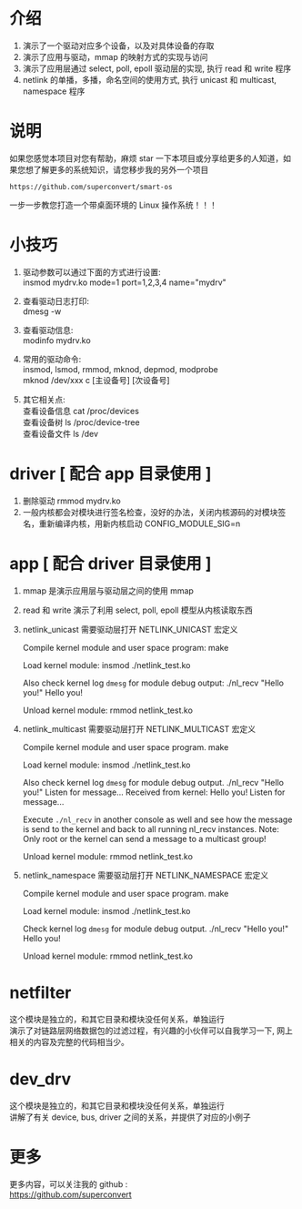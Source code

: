 # 介绍 
  1. 演示了一个驱动对应多个设备，以及对具体设备的存取
  2. 演示了应用与驱动，mmap 的映射方式的实现与访问
  3. 演示了应用层通过 select, poll, epoll 驱动层的实现, 执行 read 和 write 程序
  4. netlink 的单播，多播，命名空间的使用方式, 执行 unicast 和 multicast, namespace 程序

# 说明
  如果您感觉本项目对您有帮助，麻烦 star 一下本项目或分享给更多的人知道，如果您想了解更多的系统知识，请您移步我的另外一个项目  
  ```
  https://github.com/superconvert/smart-os  
  ```
  一步一步教您打造一个带桌面环境的 Linux 操作系统！！！
  

# 小技巧
 1. 驱动参数可以通过下面的方式进行设置:  
    insmod mydrv.ko mode=1 port=1,2,3,4 name="mydrv"  

 2. 查看驱动日志打印:  
    dmesg -w  

 3. 查看驱动信息:  
    modinfo mydrv.ko  

 4. 常用的驱动命令:  
    insmod, lsmod, rmmod, mknod, depmod, modprobe  
    mknod /dev/xxx c [主设备号] [次设备号]  

 5. 其它相关点:  
    查看设备信息 cat /proc/devices  
    查看设备树   ls /proc/device-tree  
    查看设备文件 ls /dev  

# driver [ 配合 app 目录使用 ]
  1. 删除驱动 rmmod mydrv.ko
  2. 一般内核都会对模块进行签名检查，没好的办法，关闭内核源码的对模块签名，重新编译内核，用新内核启动 CONFIG_MODULE_SIG=n

# app [ 配合 driver 目录使用 ]

  1. mmap 是演示应用层与驱动层之间的使用 mmap

  2. read 和 write 演示了利用 select, poll, epoll 模型从内核读取东西

  3. netlink_unicast 需要驱动层打开 NETLINK_UNICAST 宏定义

     Compile kernel module and user space program:
     make

     Load kernel module:
     insmod ./netlink_test.ko

     Also check kernel log `dmesg` for module debug output:
     ./nl_recv "Hello you!"
     Hello you!

     Unload kernel module:
     rmmod netlink_test.ko

  4. netlink_multicast 需要驱动层打开 NETLINK_MULTICAST 宏定义

     Compile kernel module and user space program.
     make

     Load kernel module:
     insmod ./netlink_test.ko

     Also check kernel log `dmesg` for module debug output.
     ./nl_recv "Hello you!"
     Listen for message...
     Received from kernel: Hello you!
     Listen for message...

     Execute `./nl_recv` in another console as well and see how the message is send to the kernel and back to all running nl_recv instances.
     Note: Only root or the kernel can send a message to a multicast group!

     Unload kernel module:
     rmmod netlink_test.ko

  5. netlink_namespace 需要驱动层打开 NETLINK_NAMESPACE 宏定义

     Compile kernel module and user space program.
     make

     Load kernel module:
     insmod ./netlink_test.ko

     Check kernel log `dmesg` for module debug output.
     ./nl_recv "Hello you!"
     Hello you!

     Unload kernel module:
     rmmod netlink_test.ko

# netfilter
  这个模块是独立的，和其它目录和模块没任何关系，单独运行  
  演示了对链路层网络数据包的过滤过程，有兴趣的小伙伴可以自我学习一下, 网上相关的内容及完整的代码相当少。

# dev_drv
  这个模块是独立的，和其它目录和模块没任何关系，单独运行  
  讲解了有关 device, bus, driver 之间的关系，并提供了对应的小例子

# 更多
  更多内容，可以关注我的 github :  
  https://github.com/superconvert

